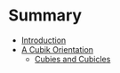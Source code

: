 # Summary

* [Introduction](chapter1.md)
* [A Cubik Orientation](chapter2.md)
  * [Cubies and Cubicles](chapter2-1.md)
